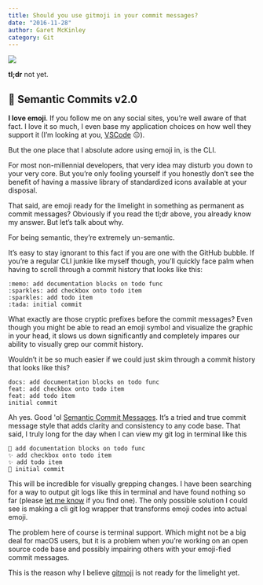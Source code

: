 ```yaml
---
title: Should you use gitmoji in your commit messages?
date: "2016-11-28"
author: Garet McKinley
category: Git
---
```


[![](http://imgur.com/XiLqt5F.png)](https://gitmoji.carloscuesta.me/)

**tl;dr** not yet.

## 📝 Semantic Commits v2.0

**I love emoji**. If you follow me on any social sites, you’re well aware of that fact. I love it so much, I even base my application choices on how well they support it (I’m looking at you, [VSCode](https://github.com/Microsoft/vscode/issues?utf8=%E2%9C%93&q=is%3Aissue%20is%3Aopen%20emoji) 😑).

But the one place that I absolute adore using emoji in, is the CLI.

For most non-millennial developers, that very idea may disturb you down to your very core. But you’re only fooling yourself if you honestly don’t see the benefit of having a massive library of standardized icons available at your disposal.

That said, are emoji ready for the limelight in something as permanent as commit messages? Obviously if you read the tl;dr above, you already know my answer. But let’s talk about why.

For being semantic, they’re extremely un-semantic.

It’s easy to stay ignorant to this fact if you are one with the GitHub bubble. If you’re a regular CLI junkie like myself though, you’ll quickly face palm when having to scroll through a commit history that looks like this:

```
:memo: add documentation blocks on todo func
:sparkles: add checkbox onto todo item
:sparkles: add todo item
:tada: initial commit
```

What exactly are those cryptic prefixes before the commit messages? Even though you might be able to read an emoji symbol and visualize the graphic in your head, it slows us down significantly and completely impares our ability to visually grep our commit history.

Wouldn’t it be so much easier if we could just skim through a commit history that looks like this?

```
docs: add documentation blocks on todo func
feat: add checkbox onto todo item
feat: add todo item
initial commit
```

Ah yes. Good 'ol [Semantic Commit Messages](https://seesparkbox.com/foundry/semantic_commit_messages). It’s a tried and true commit message style that adds clarity and consistency to any code base. That said, I truly long for the day when I can view my git log in terminal like this

```
📝 add documentation blocks on todo func
✨ add checkbox onto todo item
✨ add todo item
🎉 initial commit
```

This will be incredible for visually grepping changes. I have been searching for a way to output git logs like this in terminal and have found nothing so far (please [let me know](https://twitter.com/garetmckinley) if you find one). The only possible solution I could see is making a cli git log wrapper that transforms emoji codes into actual emoji.

The problem here of course is terminal support. Which might not be a big deal for macOS users, but it is a problem when you’re working on an open source code base and possibly impairing others with your emoji-fied commit messages.

This is the reason why I believe [gitmoji](https://gitmoji.carloscuesta.me/) is not ready for the limelight yet.
